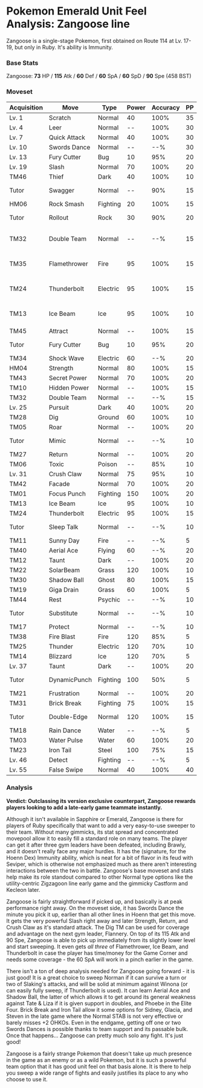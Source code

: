 # Pokemon Emerald Unit Feel Analysis: Zangoose line

Zangoose is a single-stage Pokemon, first obtained on Route 114 at Lv. 17-19, but only in Ruby. It's ability is Immunity.

### Base Stats

Zangoose: **73** HP / **115** Atk / **60** Def / **60** SpA / **60** SpD / **90** Spe (458 BST)

### Moveset

| Acquisition | Move         | Type     | Power | Accuracy | PP | Notes              |
|-------------|--------------|----------|-------|----------|----|--------------------|
| Lv. 1       | Scratch      | Normal   | 40    | 100%     | 35 |                    |
| Lv. 4       | Leer         | Normal   | --    | 100%     | 30 |                    |
| Lv. 7       | Quick Attack | Normal   | 40    | 100%     | 30 |                    |
| Lv. 10      | Swords Dance | Normal   | --    | --%      | 30 |                    |
| Lv. 13      | Fury Cutter  | Bug      | 10    | 95%      | 20 |                    |
| Lv. 19      | Slash        | Normal   | 70    | 100%     | 20 |                    |
| TM46        | Thief        | Dark     | 40    | 100%     | 10 |                    |
| Tutor       | Swagger      | Normal   | --    | 90%      | 15 | Emerald only       |
| HM06        | Rock Smash   | Fighting | 20    | 100%     | 15 |                    |
| Tutor       | Rollout      | Rock     | 30    | 90%      | 20 | Emerald only       |
| TM32        | Double Team  | Normal   | --    | --%      | 15 | Buy at Game Corner |
| TM35        | Flamethrower | Fire     | 95    | 100%     | 15 | Buy at Game Corner |
| TM24        | Thunderbolt  | Electric | 95    | 100%     | 15 | Buy at Game Corner |
| TM13        | Ice Beam     | Ice      | 95    | 100%     | 10 | Buy at Game Corner |
| TM45        | Attract      | Normal   | --    | 100%     | 15 |                    |
| Tutor       | Fury Cutter  | Bug      | 10    | 95%      | 20 | Emerald only       |
| TM34        | Shock Wave   | Electric | 60    | --%      | 20 |                    |
| HM04        | Strength     | Normal   | 80    | 100%     | 15 |                    |
| TM43        | Secret Power | Normal   | 70    | 100%     | 20 |                    |
| TM10        | Hidden Power | Normal   | --    | 100%     | 15 |                    |
| TM32        | Double Team  | Normal   | --    | --%      | 15 |                    |
| Lv. 25      | Pursuit      | Dark     | 40    | 100%     | 20 |                    |
| TM28        | Dig          | Ground   | 60    | 100%     | 10 |                    |
| TM05        | Roar         | Normal   | --    | 100%     | 20 |                    |
| Tutor       | Mimic        | Normal   | --    | --%      | 10 | Emerald only       |
| TM27        | Return       | Normal   | --    | 100%     | 20 |                    |
| TM06        | Toxic        | Poison   | --    | 85%      | 10 |                    |
| Lv. 31      | Crush Claw   | Normal   | 75    | 95%      | 10 |                    |
| TM42        | Facade       | Normal   | 70    | 100%     | 20 |                    |
| TM01        | Focus Punch  | Fighting | 150   | 100%     | 20 |                    |
| TM13        | Ice Beam     | Ice      | 95    | 100%     | 10 |                    |
| TM24        | Thunderbolt  | Electric | 95    | 100%     | 15 |                    |
| Tutor       | Sleep Talk   | Normal   | --    | --%      | 10 | Emerald only       |
| TM11        | Sunny Day    | Fire     | --    | --%      | 5  |                    |
| TM40        | Aerial Ace   | Flying   | 60    | --%      | 20 |                    |
| TM12        | Taunt        | Dark     | --    | 100%     | 20 |                    |
| TM22        | SolarBeam    | Grass    | 120   | 100%     | 10 |                    |
| TM30        | Shadow Ball  | Ghost    | 80    | 100%     | 15 |                    |
| TM19        | Giga Drain   | Grass    | 60    | 100%     | 5  |                    |
| TM44        | Rest         | Psychic  | --    | --%      | 10 |                    |
| Tutor       | Substitute   | Normal   | --    | --%      | 10 | Emerald only       |
| TM17        | Protect      | Normal   | --    | --%      | 10 |                    |
| TM38        | Fire Blast   | Fire     | 120   | 85%      | 5  |                    |
| TM25        | Thunder      | Electric | 120   | 70%      | 10 |                    |
| TM14        | Blizzard     | Ice      | 120   | 70%      | 5  |                    |
| Lv. 37      | Taunt        | Dark     | --    | 100%     | 20 |                    |
| Tutor       | DynamicPunch | Fighting | 100   | 50%      | 5  | Emerald only       |
| TM21        | Frustration  | Normal   | --    | 100%     | 20 |                    |
| TM31        | Brick Break  | Fighting | 75    | 100%     | 15 |                    |
| Tutor       | Double-Edge  | Normal   | 120   | 100%     | 15 | Emerald only       |
| TM18        | Rain Dance   | Water    | --    | --%      | 5  |                    |
| TM03        | Water Pulse  | Water    | 60    | 100%     | 20 |                    |
| TM23        | Iron Tail    | Steel    | 100   | 75%      | 15 |                    |
| Lv. 46      | Detect       | Fighting | --    | --%      | 5  |                    |
| Lv. 55      | False Swipe  | Normal   | 40    | 100%     | 40 |                    |

### Analysis

**Verdict: Outclassing its version exclusive counterpart, Zangoose rewards players looking to add a late-early game teammate instantly.**

Although it isn't available in Sapphire or Emerald, Zangoose is there for players of Ruby specifically that want to add a very easy-to-use sweeper to their team. Without many gimmicks, its stat spread and concentrated movepool allow it to easily fill a standard role on many teams. The player can get it after three gym leaders have been defeated, including Brawly, and it doesn't really face any major hurdles. It has the (signature, for the Hoenn Dex) Immunity ability, which is neat for a bit of flavor in its feud with Seviper, which is otherwise not emphasized much as there aren't interesting interactions between the two in battle. Zangoose's base moveset and stats help make its role standout compared to other Normal type options like the utility-centric Zigzagoon line early game and the gimmicky Castform and Kecleon later.

Zangoose is fairly straightforward if picked up, and basically is at peak performance right away. On the moveset side, it has Swords Dance the minute you pick it up, earlier than all other lines in Hoenn that get this move. It gets the very powerful Slash right away and later Strength, Return, and Crush Claw as it's standard attack. The Dig TM can be used for coverage and advantage on the next gym leader, Flannery. On top of its 115 Atk and 90 Spe, Zangoose is able to pick up immediately from its slightly lower level and start sweeping. It even gets _all three_ of Flamethrower, Ice Beam, and Thunderbolt in case the player has time/money for the Game Corner and needs some coverage - the 60 SpA will work in a pinch earlier in the game.

There isn't a ton of deep analysis needed for Zangoose going forward - it is just good! It is a great choice to sweep Norman if it can survive a turn or two of Slaking's attacks, and will be solid at minimum against Winona (or can easily fully sweep, if Thunderbolt is used). It can learn Aerial Ace and Shadow Ball, the latter of which allows it to get around its general weakness against Tate & Liza if it is given support in doubles, and Phoebe in the Elite Four. Brick Break and Iron Tail allow it some  options for Sidney, Glacia, and Steven in the late game where the Normal STAB is not very effective or barely misses +2 OHKOs. Even in the endgame, getting off one or two Swords Dances is possible thanks to team support and its passable bulk. Once that happens... Zangoose can pretty much solo any fight. It's just good!

Zangoose is a fairly strange Pokemon that doesn't take up much presence in the game as an enemy or as a wild Pokemon, but it is such a powerful team option that it has good unit feel on that basis alone. It is there to help you sweep a wide range of fights and easily justifies its place to any who choose to use it.
